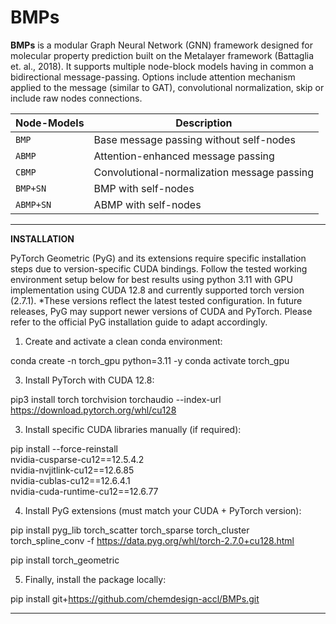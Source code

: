 # BMPs

**BMPs** is a modular Graph Neural Network (GNN) framework designed for molecular property prediction built on the Metalayer framework (Battaglia et. al., 2018). 
It supports multiple node-block models having in common a bidirectional message-passing. Options include attention mechanism applied to the message (similar to GAT), convolutional normalization, skip or include raw nodes connections.


| Node-Models | Description                                    |
| ----------- | ---------------------------------------------- |
| `BMP`       | Base message passing without self-nodes        |
| `ABMP`      | Attention-enhanced message passing             |
| `CBMP`      | Convolutional-normalization message passing    |
| `BMP+SN`    | BMP with self-nodes                            |
| `ABMP+SN`   | ABMP with self-nodes                           |

--------------------------------------------------------------------------------------
**INSTALLATION**

PyTorch Geometric (PyG) and its extensions require specific installation steps due to version-specific CUDA bindings. Follow the tested working environment setup below for best results using python 3.11 with GPU implementation using CUDA 12.8 and currently supported torch version (2.7.1).
 *These versions reflect the latest tested configuration. In future releases, PyG may support newer versions of CUDA and PyTorch. Please refer to the official PyG installation guide to adapt accordingly.

1. Create and activate a clean conda environment:
   
conda create -n torch_gpu python=3.11 -y
conda activate torch_gpu


3. Install PyTorch with CUDA 12.8:

pip3 install torch torchvision torchaudio --index-url https://download.pytorch.org/whl/cu128

3. Install specific CUDA libraries manually (if required):


pip install --force-reinstall \
    nvidia-cusparse-cu12==12.5.4.2 \
    nvidia-nvjitlink-cu12==12.6.85 \
    nvidia-cublas-cu12==12.6.4.1 \
    nvidia-cuda-runtime-cu12==12.6.77

4. Install PyG extensions (must match your CUDA + PyTorch version):

pip install pyg_lib torch_scatter torch_sparse torch_cluster torch_spline_conv -f https://data.pyg.org/whl/torch-2.7.0+cu128.html

pip install torch_geometric

5. Finally, install the package locally:

pip install git+https://github.com/chemdesign-accl/BMPs.git

--------------------------------------------------------------------------------------
